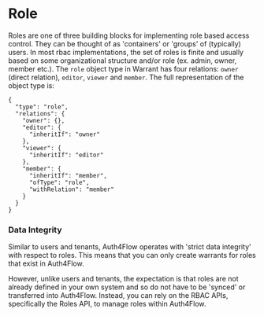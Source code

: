 # Role

Roles are one of three building blocks for implementing role based access control. They can be thought of as 'containers' or 'groups' of (typically) users. In most rbac implementations, the set of roles is finite and usually based on some organizational structure and/or role (ex. admin, owner, member etc.). The `role` object type in Warrant has four relations: `owner` (direct relation), `editor`, `viewer` and `member`. The full representation of the object type is:

```
{
  "type": "role",
  "relations": {
    "owner": {},
    "editor": {
      "inheritIf": "owner"
    },
    "viewer": {
      "inheritIf": "editor"
    },
    "member": {
      "inheritIf": "member",
      "ofType": "role",
      "withRelation": "member"
    }
  }
}
```

### Data Integrity <a href="#data-integrity" id="data-integrity"></a>

Similar to users and tenants, Auth4Flow operates with 'strict data integrity' with respect to roles. This means that you can only create warrants for roles that exist in Auth4Flow.

However, unlike users and tenants, the expectation is that roles are not already defined in your own system and so do not have to be 'synced' or transferred into Auth4Flow. Instead, you can rely on the RBAC APIs, specifically the Roles API, to manage roles within Auth4Flow.
